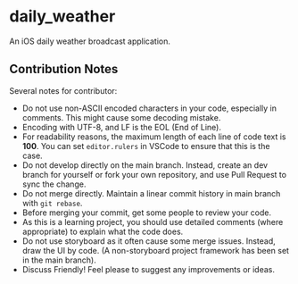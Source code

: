 # daily_weather

An iOS daily weather broadcast application.

## Contribution Notes

Several notes for contributor:

- Do not use non-ASCII encoded characters in your code, especially in comments.
  This might cause some decoding mistake.
- Encoding with UTF-8, and LF is the EOL (End of Line).
- For readability reasons, the maximum length of each line of code text is **100**.
  You can set `editor.rulers` in VSCode to ensure that this is the case.
- Do not develop directly on the main branch.
  Instead, create an dev branch for yourself or fork your own repository,
  and use Pull Request to sync the change.
- Do not merge directly. Maintain a linear commit history in main branch with `git rebase`.
- Before merging your commit, get some people to review your code.
- As this is a learning project, you should use detailed comments (where appropriate)
  to explain what the code does.
- Do not use storyboard as it often cause some merge issues. Instead, draw the UI by code.
  (A non-storyboard project framework has been set in the main branch).
- Discuss Friendly! Feel please to suggest any improvements or ideas.
